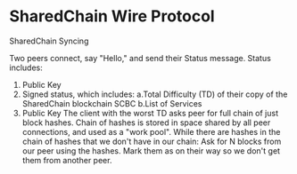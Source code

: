 # SharedChain Wire Protocol

SharedChain Syncing 

Two peers connect, say "Hello," and send their Status message. Status includes:
1. Public Key
2. Signed status, which includes:
    a.Total Difficulty (TD) of their copy of the SharedChain blockchain SCBC
    b.List of Services
2. Public Key
The client with the worst TD asks peer for full chain of just block hashes.
Chain of hashes is stored in space shared by all peer connections, and used as a "work pool".
While there are hashes in the chain of hashes that we don't have in our chain:
Ask for N blocks from our peer using the hashes. Mark them as on their way so we don't get them from another peer.
